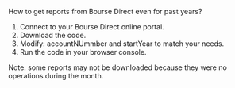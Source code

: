 How to get reports from Bourse Direct even for past years?

1. Connect to your Bourse Direct online portal.
2. Download the code.
3. Modify: accountNUmmber and startYear to match your needs.
4. Run the code in your browser console.

Note: some reports may not be downloaded because they were no operations during the month.


